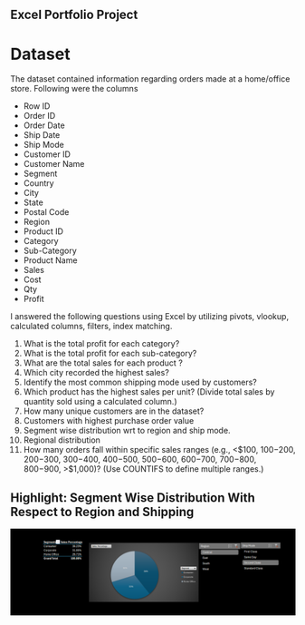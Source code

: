 ## Excel Portfolio Project

# Dataset
The dataset contained information regarding orders made at a home/office store. Following were the columns
- Row ID
- Order ID	
- Order Date	
- Ship Date	
- Ship Mode	
- Customer ID	
- Customer Name	
- Segment
- Country	
- City	
- State	
- Postal Code	
- Region	
- Product ID	
- Category	
- Sub-Category	
- Product Name	
- Sales	
- Cost	
- Qty	
- Profit

I answered the following questions using Excel by utilizing pivots, vlookup, calculated columns, filters, index matching.

1. What is the total profit for each category? 
2. What is the total profit for each sub-category?
3. What are the total sales for each product ?
4. Which city recorded the highest sales?
5. Identify the most common shipping mode used by customers? 
6. Which product has the highest sales per unit? (Divide total sales by quantity sold using a calculated column.)
7.	How many unique customers are in the dataset?
8. Customers with highest purchase order value
9.	Segment wise distribution wrt to region and ship mode.
10.	Regional distribution
11.	How many orders fall within specific sales ranges (e.g., <$100, $100-$200, $200-$300, $300-$400, $400-$500, $500-$600, $600-$700, $700-$800, $800-$900, >$1,000)?
(Use COUNTIFS to define multiple ranges.)

## Highlight: Segment Wise Distribution With Respect to Region and Shipping 

<img src='image.png'/>